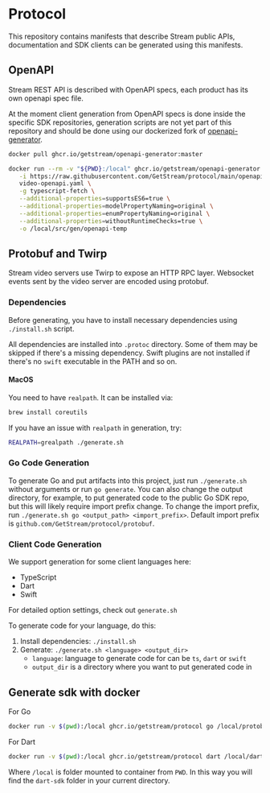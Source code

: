 # Protocol

This repository contains manifests that describe Stream public APIs, documentation and SDK clients can be generated using this manifests.

## OpenAPI

Stream REST API is described with OpenAPI specs, each product has its own openapi spec file.

At the moment client generation from OpenAPI specs is done inside the specific SDK repositories, generation scripts are not yet part of this repository and should be done using our dockerized fork of [openapi-generator](https://github.com/GetStream/openapi-generator).

```sh
docker pull ghcr.io/getstream/openapi-generator:master

docker run --rm -v "${PWD}:/local" ghcr.io/getstream/openapi-generator:master generate \
   -i https://raw.githubusercontent.com/GetStream/protocol/main/openapi/
   video-openapi.yaml \
   -g typescript-fetch \
   --additional-properties=supportsES6=true \
   --additional-properties=modelPropertyNaming=original \
   --additional-properties=enumPropertyNaming=original \
   --additional-properties=withoutRuntimeChecks=true \
   -o /local/src/gen/openapi-temp
```

## Protobuf and Twirp

Stream video servers use Twirp to expose an HTTP RPC layer. Websocket events sent by the video server are encoded using protobuf.

### Dependencies

Before generating, you have to install necessary dependencies using `./install.sh` script.

All dependencies are installed into `.protoc` directory. Some of them may be skipped if there's a missing dependency.
Swift plugins are not installed if there's no `swift` executable in the PATH and so on.

#### MacOS

You need to have `realpath`. It can be installed via:

```sh
brew install coreutils
```

If you have an issue with `realpath` in generation, try:

```sh
REALPATH=grealpath ./generate.sh
```

### Go Code Generation

To generate Go and put artifacts into this project, just run `./generate.sh` without arguments or run `go generate`.
You can also change the output directory, for example, to put generated code to the public Go SDK repo, but this will likely require
import prefix change. To change the import prefix, run `./generate.sh go <output_path> <import_prefix>`. Default import prefix
is `github.com/GetStream/protocol/protobuf`.

### Client Code Generation

We support generation for some client languages here:

- TypeScript
- Dart
- Swift

For detailed option settings, check out `generate.sh`

To generate code for your language, do this:

1. Install dependencies: `./install.sh`
2. Generate: `./generate.sh <language> <output_dir>`
   - `language`: language to generate code for can be `ts`, `dart` or `swift`
   - `output_dir` is a directory where you want to put generated code in


## Generate sdk with docker
For Go
```zsh
docker run -v $(pwd):/local ghcr.io/getstream/protocol go /local/protobuf
```

For Dart
```zsh
docker run -v $(pwd):/local ghcr.io/getstream/protocol dart /local/dart-sdk
```

Where `/local` is folder mounted to container from `PWD`.
In this way you will find the `dart-sdk` folder in your current directory.
